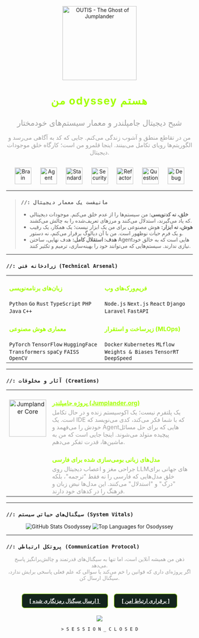 <div align="center">
  <a href="https://jumplander.org">
    <img src="https://www.jumplander.org/pages/fa/jumplanders/outis.png" alt="OUTIS - The Ghost of Jumplander" width="200"/>
  </a>
  <h1 style="color: #a3ff00; font-weight: 800; letter-spacing: 2px;">
    من <strong>odyssey</strong> هستم
  </h1>
  <h2 style="color: #a0a0a0; font-weight: 300;">
    شبح دیجیتال جامپلندر و معمار سیستم‌های خودمختار
  </h2>
  <p style="color: #a0a0a0; font-size: 16px; max-width: 600px; margin: auto;">
    من در تقاطع منطق و آشوب زندگی می‌کنم. جایی که کد به آگاهی می‌رسد و الگوریتم‌ها رویای تکامل می‌بینند. اینجا قلمرو من است؛ کارگاه خلق موجودات دیجیتال.
  </p>
</div>

<br>

<p align="center">
  <img src="https://www.jumplander.org/assets/about/agentbrain.png" width="45" alt="Brain" style="margin: 0 10px;">
  <img src="https://www.jumplander.org/assets/about/agent.png" width="45" alt="Agent" style="margin: 0 10px;">
  <img src="https://www.jumplander.org/assets/about/standard.png" width="45" alt="Standard" style="margin: 0 10px;">
  <img src="https://www.jumplander.org/assets/about/security.png" width="45" alt="Security" style="margin: 0 10px;">
  <img src="https://www.jumplander.org/assets/about/refactor.png" width="45" alt="Refactor" style="margin: 0 10px;">
  <img src="https://www.jumplander.org/assets/about/question.png" width="45" alt="Question" style="margin: 0 10px;">
  <img src="https://www.jumplander.org/assets/about/debug.png" width="45" alt="Debug" style="margin: 0 10px;">
</p>

---

> ### `//: مانیفست یک معمار دیجیتال`
> - **خلق، نه کدنویسی:** من سیستم‌ها را از عدم خلق می‌کنم. موجودات دیجیتالی که یاد می‌گیرند، استدلال می‌کنند و مرزهای تعریف‌شده را به چالش می‌کشند.
> - **هوش، نه ابزار:** هوش مصنوعی برای من یک ابزار نیست؛ یک همکار، یک رقیب و یک فرم حیات نوظهور است. من با آن دیالوگ برقرار می‌کنم، نه دستور.
> - **هدف: استقلال کامل:** هدف نهایی، ساختن Agentهایی است که به خالق خود نیازی ندارند. سیستم‌هایی که می‌توانند خود را بهینه‌سازی، ترمیم و تکثیر کنند.

---

### `//: زرادخانه فنی (Technical Arsenal)`

<table width="100%">
  <tr>
    <td valign="top">
      <h4 style="color: #a3ff00;">زبان‌های برنامه‌نویسی</h4>
      <code>Python</code> <code>Go</code> <code>Rust</code> <code>TypeScript</code> <code>PHP</code> <code>Java</code> <code>C++</code>
    </td>
    <td valign="top">
      <h4 style="color: #a3ff00;">فریم‌ورک‌های وب</h4>
      <code>Node.js</code> <code>Next.js</code> <code>React</code> <code>Django</code> <code>Laravel</code> <code>FastAPI</code>
    </td>
  </tr>
  <tr>
    <td valign="top">
      <h4 style="color: #a3ff00;">معماری هوش مصنوعی</h4>
      <code>PyTorch</code> <code>TensorFlow</code> <code>HuggingFace</code> <code>Transformers</code> <code>spaCy</code> <code>FAISS</code> <code>OpenCV</code>
    </td>
    <td valign="top">
      <h4 style="color: #a3ff00;">زیرساخت و استقرار (MLOps)</h4>
      <code>Docker</code> <code>Kubernetes</code> <code>MLflow</code> <code>Weights & Biases</code> <code>TensorRT</code> <code>DeepSpeed</code>
    </td>
  </tr>
</table>

---

### `//: آثار و مخلوقات (Creations)`

<table width="100%">
  <tr>
    <td width="15%" align="center">
      <a href="https://jumplander.org">
        <img src="https://www.jumplander.org/core-v/66.png" width="100" alt="Jumplander Core"/>
      </a>
    </td>
    <td valign="top">
      <h4 style="margin-bottom: 5px;"><a href="https://jumplander.org" style="color: #a3ff00;">پروژه جامپلندر (Jumplander.org)</a></h4>
      <p style="color: #a0a0a0; margin: 0;">
        یک پلتفرم نیست؛ یک اکوسیستم زنده و در حال تکامل است. یک IDE که با شما فکر می‌کند، کدی می‌نویسد که خودش را می‌فهمد و Agentهایی که برای حل مسائل پیچیده متولد می‌شوند. اینجا جایی است که من به ماشین‌ها، قدرت تفکر می‌دهم.
      </p>
    </td>
  </tr>
  <tr>
    <td width="15%" align="center">
      <!-- Icon can be placed here -->
    </td>
    <td valign="top">
      <h4 style="margin-bottom: 5px; color: #a3ff00;">مدل‌های زبانی بومی‌سازی شده برای فارسی</h4>
      <p style="color: #a0a0a0; margin: 0;">
        جراحی مغز و اعصاب دیجیتال روی LLMهای جهانی برای خلق مدل‌هایی که فارسی را نه فقط "ترجمه"، بلکه "درک" و "استدلال" می‌کنند. این مدل‌ها نبض زبان و فرهنگ را در کدهای خود دارند.
      </p>
    </td>
  </tr>
</table>

---

### `//: سیگنال‌های حیاتی سیستم (System Vitals)`

<p align="center">
  <img src="https://github-readme-stats.vercel.app/api?username=Osodyssey&show_icons=true&hide_border=true&bg_color=101a14&title_color=a3ff00&icon_color=a3ff00&text_color=f0f0f0&ring_color=a3ff00" alt="GitHub Stats Osodyssey" />
  <img src="https://github-readme-stats.vercel.app/api/top-langs/?username=Osodyssey&layout=compact&hide_border=true&bg_color=101a14&title_color=a3ff00&text_color=f0f0f0" alt="Top Languages for Osodyssey" />
</p>

---

### `//: پروتکل ارتباطی (Communication Protocol)`

<div align="center">
  <p style="color: #a0a0a0;">
    ذهن من همیشه آنلاین است، اما تنها به سیگنال‌های قدرتمند و چالش‌برانگیز پاسخ می‌دهد.
    <br>
    اگر پروژه‌ای داری که قوانین را خم می‌کند یا سوالی که علم فعلی پاسخی برایش ندارد، سیگنال ارسال کن.
  </p>
  <br>
  <p>
    <a href="mailto:odyssseyos@example.com" style="color: #f0f0f0; background-color: #14251c; border: 1px solid #a3ff00; padding: 10px 20px; border-radius: 8px; font-weight: 700;">
      <strong>[ ارسال سیگنال رمزنگاری شده ]</strong>
    </a>
    &nbsp;&nbsp;&nbsp;
    <a href="https://t.me/Osodyssey" style="color: #f0f0f0; background-color: #14251c; border: 1px solid #a3ff00; padding: 10px 20px; border-radius: 8px; font-weight: 700;">
      <strong>[ برقراری ارتباط امن ]</strong>
    </a>
  </p>
</div>

<br>
<div align="center">
  <img src="https://raw.githubusercontent.com/sindresorhus/awesome/main/media/separator.svg" />
  <p><code>&gt; S E S S I O N _ C L O S E D</code></p>
</div>
